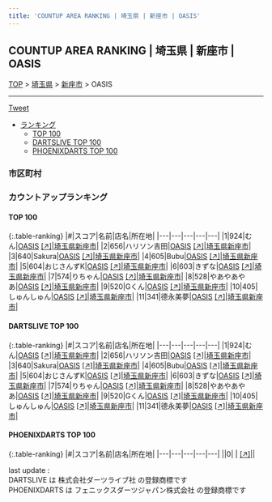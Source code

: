 ```yaml
---
title: 'COUNTUP AREA RANKING | 埼玉県 | 新座市 | OASIS'
---
```

## COUNTUP AREA RANKING | 埼玉県 | 新座市 | OASIS

[TOP](/darts/rank/) > [埼玉県](/darts/rank/埼玉県/) > [新座市](/darts/rank/埼玉県/新座市/) > OASIS

___

<a href="https://twitter.com/share?ref_src=twsrc%5Etfw" data-text="COUNTUP AREA RANKING | 埼玉県新座市OASIS" class="twitter-share-button" data-hashtags="DARTSLIVE,PHOENIXDARTS,darts,ダーツ" data-show-count="false">Tweet</a>

* [ランキング](#カウントアップランキング)
    * [TOP 100](#top-100)
    * [DARTSLIVE TOP 100](#dartslive-top-100)
    * [PHOENIXDARTS TOP 100](#phoenixdarts-top-100)

### 市区町村

<ul>

</ul>

### カウントアップランキング

#### TOP 100



{:.table-ranking}
|#|スコア|名前|店名|所在地|
|---|---|---|---|---|
|1|924|<span class="rank-name-dl">むん</span>|<a href="/darts/rank/shops/8a908dfa103e343458d385ea46352d8f.html">OASIS</a> <a href="https://search.dartslive.com/jp/shop/8a908dfa103e343458d385ea46352d8f">[↗]</a>|<a href="/darts/rank/埼玉県/新座市">埼玉県新座市</a>|
|2|656|<span class="rank-name-dl">ハリソン吉田</span>|<a href="/darts/rank/shops/8a908dfa103e343458d385ea46352d8f.html">OASIS</a> <a href="https://search.dartslive.com/jp/shop/8a908dfa103e343458d385ea46352d8f">[↗]</a>|<a href="/darts/rank/埼玉県/新座市">埼玉県新座市</a>|
|3|640|<span class="rank-name-dl">Sakura</span>|<a href="/darts/rank/shops/8a908dfa103e343458d385ea46352d8f.html">OASIS</a> <a href="https://search.dartslive.com/jp/shop/8a908dfa103e343458d385ea46352d8f">[↗]</a>|<a href="/darts/rank/埼玉県/新座市">埼玉県新座市</a>|
|4|605|<span class="rank-name-dl">Bubu</span>|<a href="/darts/rank/shops/8a908dfa103e343458d385ea46352d8f.html">OASIS</a> <a href="https://search.dartslive.com/jp/shop/8a908dfa103e343458d385ea46352d8f">[↗]</a>|<a href="/darts/rank/埼玉県/新座市">埼玉県新座市</a>|
|5|604|<span class="rank-name-dl">おじさんずK</span>|<a href="/darts/rank/shops/8a908dfa103e343458d385ea46352d8f.html">OASIS</a> <a href="https://search.dartslive.com/jp/shop/8a908dfa103e343458d385ea46352d8f">[↗]</a>|<a href="/darts/rank/埼玉県/新座市">埼玉県新座市</a>|
|6|603|<span class="rank-name-dl">きずな</span>|<a href="/darts/rank/shops/8a908dfa103e343458d385ea46352d8f.html">OASIS</a> <a href="https://search.dartslive.com/jp/shop/8a908dfa103e343458d385ea46352d8f">[↗]</a>|<a href="/darts/rank/埼玉県/新座市">埼玉県新座市</a>|
|7|574|<span class="rank-name-dl">りちゃん</span>|<a href="/darts/rank/shops/8a908dfa103e343458d385ea46352d8f.html">OASIS</a> <a href="https://search.dartslive.com/jp/shop/8a908dfa103e343458d385ea46352d8f">[↗]</a>|<a href="/darts/rank/埼玉県/新座市">埼玉県新座市</a>|
|8|528|<span class="rank-name-dl">やあやあやあ</span>|<a href="/darts/rank/shops/8a908dfa103e343458d385ea46352d8f.html">OASIS</a> <a href="https://search.dartslive.com/jp/shop/8a908dfa103e343458d385ea46352d8f">[↗]</a>|<a href="/darts/rank/埼玉県/新座市">埼玉県新座市</a>|
|9|520|<span class="rank-name-dl">Gくん</span>|<a href="/darts/rank/shops/8a908dfa103e343458d385ea46352d8f.html">OASIS</a> <a href="https://search.dartslive.com/jp/shop/8a908dfa103e343458d385ea46352d8f">[↗]</a>|<a href="/darts/rank/埼玉県/新座市">埼玉県新座市</a>|
|10|405|<span class="rank-name-dl">しゅんしゅん</span>|<a href="/darts/rank/shops/8a908dfa103e343458d385ea46352d8f.html">OASIS</a> <a href="https://search.dartslive.com/jp/shop/8a908dfa103e343458d385ea46352d8f">[↗]</a>|<a href="/darts/rank/埼玉県/新座市">埼玉県新座市</a>|
|11|341|<span class="rank-name-dl">德永美夢</span>|<a href="/darts/rank/shops/8a908dfa103e343458d385ea46352d8f.html">OASIS</a> <a href="https://search.dartslive.com/jp/shop/8a908dfa103e343458d385ea46352d8f">[↗]</a>|<a href="/darts/rank/埼玉県/新座市">埼玉県新座市</a>|


#### DARTSLIVE TOP 100



{:.table-ranking}
|#|スコア|名前|店名|所在地|
|---|---|---|---|---|
|1|924|<span class="rank-name-dl">むん</span>|<a href="/darts/rank/shops/8a908dfa103e343458d385ea46352d8f.html">OASIS</a> <a href="https://search.dartslive.com/jp/shop/8a908dfa103e343458d385ea46352d8f">[↗]</a>|<a href="/darts/rank/埼玉県/新座市">埼玉県新座市</a>|
|2|656|<span class="rank-name-dl">ハリソン吉田</span>|<a href="/darts/rank/shops/8a908dfa103e343458d385ea46352d8f.html">OASIS</a> <a href="https://search.dartslive.com/jp/shop/8a908dfa103e343458d385ea46352d8f">[↗]</a>|<a href="/darts/rank/埼玉県/新座市">埼玉県新座市</a>|
|3|640|<span class="rank-name-dl">Sakura</span>|<a href="/darts/rank/shops/8a908dfa103e343458d385ea46352d8f.html">OASIS</a> <a href="https://search.dartslive.com/jp/shop/8a908dfa103e343458d385ea46352d8f">[↗]</a>|<a href="/darts/rank/埼玉県/新座市">埼玉県新座市</a>|
|4|605|<span class="rank-name-dl">Bubu</span>|<a href="/darts/rank/shops/8a908dfa103e343458d385ea46352d8f.html">OASIS</a> <a href="https://search.dartslive.com/jp/shop/8a908dfa103e343458d385ea46352d8f">[↗]</a>|<a href="/darts/rank/埼玉県/新座市">埼玉県新座市</a>|
|5|604|<span class="rank-name-dl">おじさんずK</span>|<a href="/darts/rank/shops/8a908dfa103e343458d385ea46352d8f.html">OASIS</a> <a href="https://search.dartslive.com/jp/shop/8a908dfa103e343458d385ea46352d8f">[↗]</a>|<a href="/darts/rank/埼玉県/新座市">埼玉県新座市</a>|
|6|603|<span class="rank-name-dl">きずな</span>|<a href="/darts/rank/shops/8a908dfa103e343458d385ea46352d8f.html">OASIS</a> <a href="https://search.dartslive.com/jp/shop/8a908dfa103e343458d385ea46352d8f">[↗]</a>|<a href="/darts/rank/埼玉県/新座市">埼玉県新座市</a>|
|7|574|<span class="rank-name-dl">りちゃん</span>|<a href="/darts/rank/shops/8a908dfa103e343458d385ea46352d8f.html">OASIS</a> <a href="https://search.dartslive.com/jp/shop/8a908dfa103e343458d385ea46352d8f">[↗]</a>|<a href="/darts/rank/埼玉県/新座市">埼玉県新座市</a>|
|8|528|<span class="rank-name-dl">やあやあやあ</span>|<a href="/darts/rank/shops/8a908dfa103e343458d385ea46352d8f.html">OASIS</a> <a href="https://search.dartslive.com/jp/shop/8a908dfa103e343458d385ea46352d8f">[↗]</a>|<a href="/darts/rank/埼玉県/新座市">埼玉県新座市</a>|
|9|520|<span class="rank-name-dl">Gくん</span>|<a href="/darts/rank/shops/8a908dfa103e343458d385ea46352d8f.html">OASIS</a> <a href="https://search.dartslive.com/jp/shop/8a908dfa103e343458d385ea46352d8f">[↗]</a>|<a href="/darts/rank/埼玉県/新座市">埼玉県新座市</a>|
|10|405|<span class="rank-name-dl">しゅんしゅん</span>|<a href="/darts/rank/shops/8a908dfa103e343458d385ea46352d8f.html">OASIS</a> <a href="https://search.dartslive.com/jp/shop/8a908dfa103e343458d385ea46352d8f">[↗]</a>|<a href="/darts/rank/埼玉県/新座市">埼玉県新座市</a>|
|11|341|<span class="rank-name-dl">德永美夢</span>|<a href="/darts/rank/shops/8a908dfa103e343458d385ea46352d8f.html">OASIS</a> <a href="https://search.dartslive.com/jp/shop/8a908dfa103e343458d385ea46352d8f">[↗]</a>|<a href="/darts/rank/埼玉県/新座市">埼玉県新座市</a>|


#### PHOENIXDARTS TOP 100



{:.table-ranking}
|#|スコア|名前|店名|所在地|
|---|---|---|---|---|
||0|<span class="rank-name-dl"> </span>|<a href="/darts/rank/shops/.html"></a> <a href="">[↗]</a>|<a href="/darts/rank//"></a>|


<div class="footer border-top border-gray-light mt-5 pt-3 text-right text-gray">
    last update : <span style="font-weight: italic" id="foot_last_modified"></span><br />
    DARTSLIVE は 株式会社ダーツライブ社 の登録商標です<br />
    PHOENIXDARTS は フェニックスダーツジャパン株式会社 の登録商標です<br />
</div>

<script src="https://cdnjs.cloudflare.com/ajax/libs/jquery.tablesorter/2.31.3/js/jquery.tablesorter.min.js" integrity="sha512-qzgd5cYSZcosqpzpn7zF2ZId8f/8CHmFKZ8j7mU4OUXTNRd5g+ZHBPsgKEwoqxCtdQvExE5LprwwPAgoicguNg==" crossorigin="anonymous" referrerpolicy="no-referrer"></script>
<link rel="stylesheet" href="https://cdnjs.cloudflare.com/ajax/libs/jquery.tablesorter/2.31.3/css/theme.default.min.css" integrity="sha512-wghhOJkjQX0Lh3NSWvNKeZ0ZpNn+SPVXX1Qyc9OCaogADktxrBiBdKGDoqVUOyhStvMBmJQ8ZdMHiR3wuEq8+w==" crossorigin="anonymous" referrerpolicy="no-referrer" />
<script>
$(function() {
    $(".table-ranking").tablesorter({sortList:[[0, 0]]});
    $("#foot_last_modified").text(formatDate(new Date(document.lastModified), 'yyyy-MM-dd HH:mm:ss'));
});
</script>

<script async src="https://platform.twitter.com/widgets.js" charset="utf-8"></script>